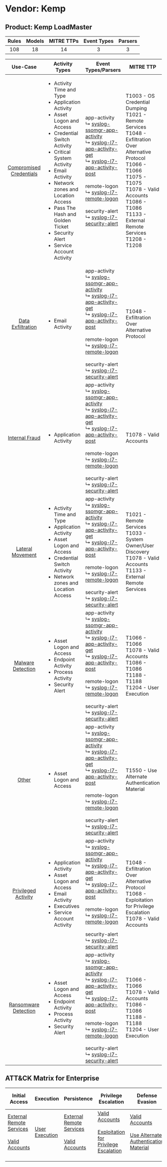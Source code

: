 Vendor: Kemp
============
Product: Kemp LoadMaster
------------------------
| Rules | Models | MITRE TTPs | Event Types | Parsers |
|:-----:|:------:|:----------:|:-----------:|:-------:|
|  108  |   18   |     14     |      3      |    3    |

|                                 Use-Case                                  | Activity Types                                                                                                                                                                                                                                                                                                                             | Event Types/Parsers                                                                                                                                                                                                                                                                                                                                                                                                                                                                                                        | MITRE TTP                                                                                                                                                                                                                                        | Content                                               |
|:-------------------------------------------------------------------------:| ------------------------------------------------------------------------------------------------------------------------------------------------------------------------------------------------------------------------------------------------------------------------------------------------------------------------------------------ | -------------------------------------------------------------------------------------------------------------------------------------------------------------------------------------------------------------------------------------------------------------------------------------------------------------------------------------------------------------------------------------------------------------------------------------------------------------------------------------------------------------------------- | ------------------------------------------------------------------------------------------------------------------------------------------------------------------------------------------------------------------------------------------------ | ----------------------------------------------------- |
| [Compromised Credentials](../UseCases/usecase_compromised_credentials.md) | <ul><li>Activity Time  and Type</li><li>Application Activity</li><li>Asset Logon and Access</li><li>Credential Switch Activity</li><li>Critical System Activity</li><li>Email Activity</li><li>Network zones and Location Access</li><li>Pass The Hash and Golden Ticket</li><li>Security Alert</li><li>Service Account Activity</li></ul> |  app-activity<br> ↳ [syslog-ssomgr-app-activity](../Parsers/parserContent_syslog-ssomgr-app-activity.md)<br> ↳ [syslog-l7-app-activity-get](../Parsers/parserContent_syslog-l7-app-activity-get.md)<br> ↳ [syslog-l7-app-activity-post](../Parsers/parserContent_syslog-l7-app-activity-post.md)<br><br> remote-logon<br> ↳ [syslog-l7-remote-logon](../Parsers/parserContent_syslog-l7-remote-logon.md)<br><br> security-alert<br> ↳ [syslog-l7-security-alert](../Parsers/parserContent_syslog-l7-security-alert.md)<br> | T1003 - OS Credential Dumping<br>T1021 - Remote Services<br>T1048 - Exfiltration Over Alternative Protocol<br>T1066 - T1066<br>T1075 - T1075<br>T1078 - Valid Accounts<br>T1086 - T1086<br>T1133 - External Remote Services<br>T1208 - T1208<br> | <ul><li>74 Rules</li></ul><ul><li>11 Models</li></ul> |
|       [Data Exfiltration](../UseCases/usecase_data_exfiltration.md)       | <ul><li>Email Activity</li></ul>                                                                                                                                                                                                                                                                                                           |  app-activity<br> ↳ [syslog-ssomgr-app-activity](../Parsers/parserContent_syslog-ssomgr-app-activity.md)<br> ↳ [syslog-l7-app-activity-get](../Parsers/parserContent_syslog-l7-app-activity-get.md)<br> ↳ [syslog-l7-app-activity-post](../Parsers/parserContent_syslog-l7-app-activity-post.md)<br><br> remote-logon<br> ↳ [syslog-l7-remote-logon](../Parsers/parserContent_syslog-l7-remote-logon.md)<br><br> security-alert<br> ↳ [syslog-l7-security-alert](../Parsers/parserContent_syslog-l7-security-alert.md)<br> | T1048 - Exfiltration Over Alternative Protocol<br>                                                                                                                                                                                               | <ul><li>3 Rules</li></ul>                             |
|          [Internal Fraud](../UseCases/usecase_internal_fraud.md)          | <ul><li>Application Activity</li></ul>                                                                                                                                                                                                                                                                                                     |  app-activity<br> ↳ [syslog-ssomgr-app-activity](../Parsers/parserContent_syslog-ssomgr-app-activity.md)<br> ↳ [syslog-l7-app-activity-get](../Parsers/parserContent_syslog-l7-app-activity-get.md)<br> ↳ [syslog-l7-app-activity-post](../Parsers/parserContent_syslog-l7-app-activity-post.md)<br><br> remote-logon<br> ↳ [syslog-l7-remote-logon](../Parsers/parserContent_syslog-l7-remote-logon.md)<br><br> security-alert<br> ↳ [syslog-l7-security-alert](../Parsers/parserContent_syslog-l7-security-alert.md)<br> | T1078 - Valid Accounts<br>                                                                                                                                                                                                                       | <ul><li>13 Rules</li></ul><ul><li>1 Models</li></ul>  |
|        [Lateral Movement](../UseCases/usecase_lateral_movement.md)        | <ul><li>Activity Time  and Type</li><li>Application Activity</li><li>Asset Logon and Access</li><li>Credential Switch Activity</li><li>Network zones and Location Access</li></ul>                                                                                                                                                         |  app-activity<br> ↳ [syslog-ssomgr-app-activity](../Parsers/parserContent_syslog-ssomgr-app-activity.md)<br> ↳ [syslog-l7-app-activity-get](../Parsers/parserContent_syslog-l7-app-activity-get.md)<br> ↳ [syslog-l7-app-activity-post](../Parsers/parserContent_syslog-l7-app-activity-post.md)<br><br> remote-logon<br> ↳ [syslog-l7-remote-logon](../Parsers/parserContent_syslog-l7-remote-logon.md)<br><br> security-alert<br> ↳ [syslog-l7-security-alert](../Parsers/parserContent_syslog-l7-security-alert.md)<br> | T1021 - Remote Services<br>T1033 - System Owner/User Discovery<br>T1078 - Valid Accounts<br>T1133 - External Remote Services<br>                                                                                                                 | <ul><li>21 Rules</li></ul><ul><li>5 Models</li></ul>  |
|       [Malware Detection](../UseCases/usecase_malware_detection.md)       | <ul><li>Asset Logon and Access</li><li>Endpoint Activity</li><li>Process Activity</li><li>Security Alert</li></ul>                                                                                                                                                                                                                         |  app-activity<br> ↳ [syslog-ssomgr-app-activity](../Parsers/parserContent_syslog-ssomgr-app-activity.md)<br> ↳ [syslog-l7-app-activity-get](../Parsers/parserContent_syslog-l7-app-activity-get.md)<br> ↳ [syslog-l7-app-activity-post](../Parsers/parserContent_syslog-l7-app-activity-post.md)<br><br> remote-logon<br> ↳ [syslog-l7-remote-logon](../Parsers/parserContent_syslog-l7-remote-logon.md)<br><br> security-alert<br> ↳ [syslog-l7-security-alert](../Parsers/parserContent_syslog-l7-security-alert.md)<br> | T1066 - T1066<br>T1078 - Valid Accounts<br>T1086 - T1086<br>T1188 - T1188<br>T1204 - User Execution<br>                                                                                                                                          | <ul><li>13 Rules</li></ul><ul><li>3 Models</li></ul>  |
|                   [Other](../UseCases/usecase_other.md)                   | <ul><li>Asset Logon and Access</li></ul>                                                                                                                                                                                                                                                                                                   |  app-activity<br> ↳ [syslog-ssomgr-app-activity](../Parsers/parserContent_syslog-ssomgr-app-activity.md)<br> ↳ [syslog-l7-app-activity-get](../Parsers/parserContent_syslog-l7-app-activity-get.md)<br> ↳ [syslog-l7-app-activity-post](../Parsers/parserContent_syslog-l7-app-activity-post.md)<br><br> remote-logon<br> ↳ [syslog-l7-remote-logon](../Parsers/parserContent_syslog-l7-remote-logon.md)<br><br> security-alert<br> ↳ [syslog-l7-security-alert](../Parsers/parserContent_syslog-l7-security-alert.md)<br> | T1550 - Use Alternate Authentication Material<br>                                                                                                                                                                                                | <ul><li>3 Rules</li></ul>                             |
|     [Privileged Activity](../UseCases/usecase_privileged_activity.md)     | <ul><li>Application Activity</li><li>Asset Logon and Access</li><li>Email Activity</li><li>Executives</li><li>Service Account Activity</li></ul>                                                                                                                                                                                           |  app-activity<br> ↳ [syslog-ssomgr-app-activity](../Parsers/parserContent_syslog-ssomgr-app-activity.md)<br> ↳ [syslog-l7-app-activity-get](../Parsers/parserContent_syslog-l7-app-activity-get.md)<br> ↳ [syslog-l7-app-activity-post](../Parsers/parserContent_syslog-l7-app-activity-post.md)<br><br> remote-logon<br> ↳ [syslog-l7-remote-logon](../Parsers/parserContent_syslog-l7-remote-logon.md)<br><br> security-alert<br> ↳ [syslog-l7-security-alert](../Parsers/parserContent_syslog-l7-security-alert.md)<br> | T1048 - Exfiltration Over Alternative Protocol<br>T1068 - Exploitation for Privilege Escalation<br>T1078 - Valid Accounts<br>                                                                                                                    | <ul><li>7 Rules</li></ul><ul><li>2 Models</li></ul>   |
|    [Ransomware Detection](../UseCases/usecase_ransomware_detection.md)    | <ul><li>Asset Logon and Access</li><li>Endpoint Activity</li><li>Process Activity</li><li>Security Alert</li></ul>                                                                                                                                                                                                                         |  app-activity<br> ↳ [syslog-ssomgr-app-activity](../Parsers/parserContent_syslog-ssomgr-app-activity.md)<br> ↳ [syslog-l7-app-activity-get](../Parsers/parserContent_syslog-l7-app-activity-get.md)<br> ↳ [syslog-l7-app-activity-post](../Parsers/parserContent_syslog-l7-app-activity-post.md)<br><br> remote-logon<br> ↳ [syslog-l7-remote-logon](../Parsers/parserContent_syslog-l7-remote-logon.md)<br><br> security-alert<br> ↳ [syslog-l7-security-alert](../Parsers/parserContent_syslog-l7-security-alert.md)<br> | T1066 - T1066<br>T1078 - Valid Accounts<br>T1086 - T1086<br>T1188 - T1188<br>T1204 - User Execution<br>                                                                                                                                          | <ul><li>13 Rules</li></ul><ul><li>3 Models</li></ul>  |

ATT&CK Matrix for Enterprise
----------------------------
| Initial Access                                                                                                                                   | Execution                                                           | Persistence                                                                                                                                      | Privilege Escalation                                                                                                                                          | Defense Evasion                                                                                                                                               | Credential Access                                                          | Discovery                                                                        | Lateral Movement                                                                                                                                               | Collection | Command and Control | Exfiltration                                                                                | Impact |
| ------------------------------------------------------------------------------------------------------------------------------------------------ | ------------------------------------------------------------------- | ------------------------------------------------------------------------------------------------------------------------------------------------ | ------------------------------------------------------------------------------------------------------------------------------------------------------------- | ------------------------------------------------------------------------------------------------------------------------------------------------------------- | -------------------------------------------------------------------------- | -------------------------------------------------------------------------------- | -------------------------------------------------------------------------------------------------------------------------------------------------------------- | ---------- | ------------------- | ------------------------------------------------------------------------------------------- | ------ |
| [External Remote Services](https://attack.mitre.org/techniques/T1133)<br><br>[Valid Accounts](https://attack.mitre.org/techniques/T1078)<br><br> | [User Execution](https://attack.mitre.org/techniques/T1204)<br><br> | [External Remote Services](https://attack.mitre.org/techniques/T1133)<br><br>[Valid Accounts](https://attack.mitre.org/techniques/T1078)<br><br> | [Valid Accounts](https://attack.mitre.org/techniques/T1078)<br><br>[Exploitation for Privilege Escalation](https://attack.mitre.org/techniques/T1068)<br><br> | [Valid Accounts](https://attack.mitre.org/techniques/T1078)<br><br>[Use Alternate Authentication Material](https://attack.mitre.org/techniques/T1550)<br><br> | [OS Credential Dumping](https://attack.mitre.org/techniques/T1003)<br><br> | [System Owner/User Discovery](https://attack.mitre.org/techniques/T1033)<br><br> | [Remote Services](https://attack.mitre.org/techniques/T1021)<br><br>[Use Alternate Authentication Material](https://attack.mitre.org/techniques/T1550)<br><br> |            |                     | [Exfiltration Over Alternative Protocol](https://attack.mitre.org/techniques/T1048)<br><br> |        |